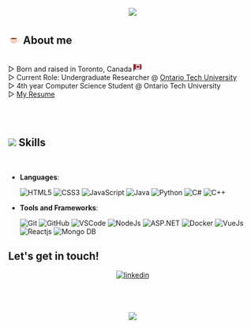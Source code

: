 
<!--
**AmmarHatiya/AmmarHatiya** is a ✨ _special_ ✨ repository because its `README.md` (this file) appears on your GitHub profile.

Here are some ideas to get you started:
https://img.shields.io/badge/-TEXT%20-COLOUR?style=for-the-badge
-->

<p align="center">
  <a href="https://github.com/DenverCoder1/readme-typing-svg"><img src="https://readme-typing-svg.demolab.com?font=Cairo&duration=1800&pause=500&color=F7F7F7&center=true&vCenter=true&multiline=true&repeat=false&width=435&height=75&lines=Hi%2C+I'm+Ammar+%F0%9F%91%8B;Welcome+to+my+GitHub+Profile"></a>
</p>

	
## <img src = "https://github.com/AmmarHatiya/AmmarHatiya/blob/main/assets/about_me.gif" width = 25px> **About me**

<br>
▷ Born and raised in Toronto, Canada <picture><img src = "https://github.com/AmmarHatiya/AmmarHatiya/blob/main/assets/canada.png" width = 16px></picture>
<br>
▷ Current Role: Undergraduate Researcher @ <a href="[./product/download.html](https://www.linkedin.com/school/ontariotech/)" target="_top">Ontario Tech University</a>
<br>
▷ 4th year Computer Science Student @ Ontario Tech University
<br>
▷ <a href="https://github.com/AmmarHatiya/AmmarHatiya/blob/main/docs/Resume_Ammar_Hatiya_Sep23.pdf">My Resume</a>


<br><br>


## <img src="https://media2.giphy.com/media/QssGEmpkyEOhBCb7e1/giphy.gif?cid=ecf05e47a0n3gi1bfqntqmob8g9aid1oyj2wr3ds3mg700bl&rid=giphy.gif" width ="25"><b> Skills</b>
<br>

<p align="center">

- **Languages**:
  
    ![HTML5](https://img.shields.io/badge/-HTML5%20-e34c26?style=for-the-badge)
    ![CSS3](https://img.shields.io/badge/-CSS3%20-2196f3?style=for-the-badge)
    ![JavaScript](https://img.shields.io/badge/-JavaScript%20-f0db4f?style=for-the-badge)
    ![Java](https://img.shields.io/badge/-Java%20-f89820?style=for-the-badge)
    ![Python](https://img.shields.io/badge/-Python%20-306998?style=for-the-badge)
    ![C#](https://img.shields.io/badge/-C%23%20-6A1577?style=for-the-badge)
    ![C++](https://img.shields.io/badge/-C++%20-044F88?style=for-the-badge)

<!--     https://img.shields.io/badge/-TEXT%20-COLOUR?style=for-the-badge
       ![TEXT](https://img.shields.io/badge/-TEXT%20-COLOUR?style=for-the-badge) 
     <img src="https://img.shields.io/badge/TEXT T-%2300acee.svg?color=3FA037&style=for-the-badge" alt=MongoDB style="margin-bottom: 5px;"/>
   #512BD4
-->
- **Tools and Frameworks**:

    ![Git](https://img.shields.io/badge/-Git%20-F1502F?style=for-the-badge)
    ![GitHub](https://img.shields.io/badge/-GitHub%20-333333?style=for-the-badge)
    ![VSCode](https://img.shields.io/badge/-VS%20Code%20-0078d7?style=for-the-badge)
    ![NodeJs](https://img.shields.io/badge/-Node.Js%20-3C873A?style=for-the-badge)
    ![ASP.NET](https://img.shields.io/badge/-ASP.NET%20-512BD4?style=for-the-badge)
    ![Docker](https://img.shields.io/badge/-Docker%20-049cec?style=for-the-badge)
    ![VueJs](https://img.shields.io/badge/-Vue.Js%20-42b883?style=for-the-badge)
    ![Reactjs](https://img.shields.io/badge/-React.JS%20-61dbfb?style=for-the-badge)
    ![Mongo DB](https://img.shields.io/badge/-Mongo%20DB%20-3FA037?style=for-the-badge)

## <b> Let's get in touch!</b>
<div align='center'>
<a href="https://www.linkedin.com/in/ammar-hatiya/" target="_blank">
<img src="https://img.shields.io/badge/ammar%20hatiya-%2300acee.svg?color=405DE6&style=for-the-badge&logo=Linkedin&logoColor=white" alt=linkedin style="margin-bottom: 5px;"/>
</a>

<br><br>

<a href="https://github.com/DenverCoder1/readme-typing-svg"><img src="https://readme-typing-svg.demolab.com?font=Cairo&duration=3000&pause=2000&color=F7F7F7&center=true&vCenter=true&multiline=true&width=435&height=50&lines=+%D9%B1%D9%84%D8%B3%D9%8E%D9%91%D9%84%D9%8E%D8%A7%D9%85%D9%8F+%D8%B9%D9%8E%D9%84%D9%8E%D9%8A%D9%92%D9%83%D9%8F%D9%85%D9%92+(Peace+Be+Upon+You)"></a>
<br>

